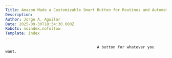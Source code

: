 ```yaml
---
Title: Amazon Made a Customizable Smart Button for Routines and Automation
Description: 
Author: Jorge A. Aguilar
Date: 2025-09-30T18:34:30.000Z
Robots: noindex,nofollow
Template: index
---
```


                                            A button for whatever you want.
                                        